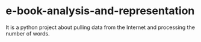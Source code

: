 # e-book-analysis-and-representation
It is a python project about pulling data from the Internet and processing the number of words.
